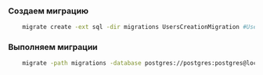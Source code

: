 ### Создаем миграцию
```bash
    migrate create -ext sql -dir migrations UsersCreationMigration #UsersCreationMigration - имя миграции
```

### Выполняем миграции
```bash
    migrate -path migrations -database postgres://postgres:postgres@localhost:5432/restapi up #up - создаст новую схему, down - откатит миграции
```